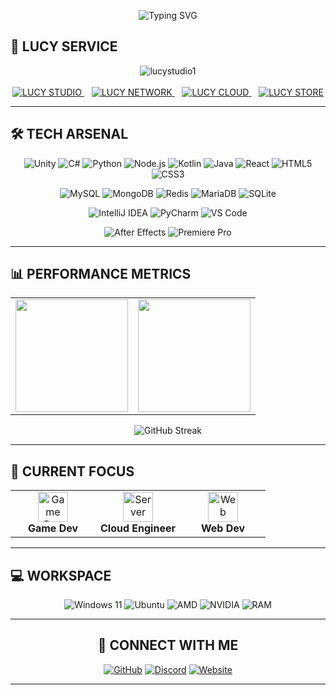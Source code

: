 <div align="center">
  
![Typing SVG](https://readme-typing-svg.demolab.com?font=Fira+Code&size=24&duration=3000&pause=1000&color=667EEA&center=true&vCenter=true&multiline=true&width=700&height=80&lines=HI+there!;I'm+Woojun+Choi+(happy704),+CEO+of+LUCY+STUDIO.)

</div>

## 🌙 **LUCY SERVICE**

<div align="center">



<img src="https://media.discordapp.net/attachments/1284835584732565608/1384872567940186163/banner.webp?ex=686e6095&is=686d0f15&hm=a09f0d46b41dadd6c5ec0f4ab755d9436336de1bb0e9bb92abc694af18a2c924&=&animated=true" alt="lucystudio1"/>
<br><br>
<a href="https://lucystudio.kr/">
<img src="https://img.shields.io/badge/🏢-LUCY_STUDIO-5865f2?style=for-the-badge&logoColor=white&labelColor=5865f2" alt="LUCY STUDIO"/>
</a>
&nbsp;&nbsp;
<a href="https://www.lucymc.kr/">
<img src="https://img.shields.io/badge/🎮-LUCY_NETWORK-57f287?style=for-the-badge&logoColor=white&labelColor=57f287" alt="LUCY NETWORK"/>
</a>
&nbsp;&nbsp;
<a href="https://cloud.lucystudio.kr/">
<img src="https://img.shields.io/badge/☁️-LUCY_CLOUD-ffd43b?style=for-the-badge&logoColor=white&labelColor=ffd43b" alt="LUCY CLOUD"/>
</a>
&nbsp;&nbsp;
<a href="https://store.lucystudio.kr/marketplace">
<img src="https://img.shields.io/badge/🛍️-LUCY_STORE-f38ba8?style=for-the-badge&logoColor=white&labelColor=f38ba8" alt="LUCY STORE"/>
</a>

</div>

---

## 🛠️ **TECH ARSENAL**
<div align="center">

![Unity](https://img.shields.io/badge/Unity-100000?style=for-the-badge&logo=unity&logoColor=white)
![C#](https://img.shields.io/badge/C%23-239120?style=for-the-badge&logo=c-sharp&logoColor=white)
![Python](https://img.shields.io/badge/Python-3776AB?style=for-the-badge&logo=python&logoColor=white)
![Node.js](https://img.shields.io/badge/Node.js-43853D?style=for-the-badge&logo=node.js&logoColor=white)
![Kotlin](https://img.shields.io/badge/Kotlin-0095D5?style=for-the-badge&logo=kotlin&logoColor=white)
![Java](https://img.shields.io/badge/Java-ED8B00?style=for-the-badge&logo=openjdk&logoColor=white)
![React](https://img.shields.io/badge/React-20232A?style=for-the-badge&logo=react&logoColor=61DAFB)
![HTML5](https://img.shields.io/badge/HTML5-E34F26?style=for-the-badge&logo=html5&logoColor=white)
![CSS3](https://img.shields.io/badge/CSS3-1572B6?style=for-the-badge&logo=css3&logoColor=white)

![MySQL](https://img.shields.io/badge/MySQL-00000F?style=for-the-badge&logo=mysql&logoColor=white)
![MongoDB](https://img.shields.io/badge/MongoDB-4EA94B?style=for-the-badge&logo=mongodb&logoColor=white)
![Redis](https://img.shields.io/badge/Redis-DC382D?style=for-the-badge&logo=redis&logoColor=white)
![MariaDB](https://img.shields.io/badge/MariaDB-003545?style=for-the-badge&logo=mariadb&logoColor=white)
![SQLite](https://img.shields.io/badge/SQLite-07405E?style=for-the-badge&logo=sqlite&logoColor=white)

![IntelliJ IDEA](https://img.shields.io/badge/IntelliJ_IDEA-000000?style=for-the-badge&logo=intellij-idea&logoColor=white)
![PyCharm](https://img.shields.io/badge/PyCharm-000000?style=for-the-badge&logo=pycharm&logoColor=white)
![VS Code](https://img.shields.io/badge/VISUAL_STUDIO_CODE-007ACC?style=for-the-badge&logo=visual-studio-code&logoColor=white)

![After Effects](https://img.shields.io/badge/Adobe%20After%20Effects-9999FF?style=for-the-badge&logo=Adobe%20After%20Effects&logoColor=white)
![Premiere Pro](https://img.shields.io/badge/Adobe%20Premiere%20Pro-9999FF?style=for-the-badge&logo=Adobe%20Premiere%20Pro&logoColor=white)

</div>

---

## 📊 **PERFORMANCE METRICS**

<div align="center">

<table>
<tr>
<td>
<img height="180em" src="https://github-readme-stats-chi-ten-31.vercel.app/api?username=happy704&show_icons=true&theme=tokyonight&rank_icon=github&hide_border=true&bg_color=0d1117&title_color=667eea&icon_color=764ba2&text_color=ffffff" />
</td>
<td>
<img height="180em" src="https://github-readme-stats-chi-ten-31.vercel.app/api/top-langs/?username=happy704&layout=compact&theme=tokyonight&hide_border=true&bg_color=0d1117&title_color=667eea&text_color=ffffff" />
</td>
</tr>
</table>

![GitHub Streak](https://github-readme-streak-stats.herokuapp.com/?user=happy704&theme=tokyonight&hide_border=true&background=0d1117&ring=667eea&fire=764ba2&currStreakLabel=667eea)

</div>

---

## 🎯 **CURRENT FOCUS**
<div align="center">
<table>
<tr>
<td align="center" width="33.33%">
<img src="https://cdn.jsdelivr.net/gh/devicons/devicon/icons/kotlin/kotlin-original.svg" width="48" height="48" alt="Game Dev"/>
<br><strong>Game Dev</strong>
</td>
<td align="center" width="33.33%">
<img src="https://img.icons8.com/color/48/000000/server.png" width="48" height="48" alt="Server"/>
<br><strong>Cloud Engineer</strong>
</td>
<td align="center" width="33.33%">
<img src="https://cdn.jsdelivr.net/gh/devicons/devicon/icons/react/react-original.svg" width="48" height="48" alt="Web"/>
<br><strong>Web Dev</strong>
</td>
</tr>
</table>
</div>

---

## 💻 **WORKSPACE**

<div align="center">

![Windows 11](https://img.shields.io/badge/Windows_11-0078D6?style=for-the-badge&logo=windows&logoColor=white)
![Ubuntu](https://img.shields.io/badge/Ubuntu-E95420?style=for-the-badge&logo=ubuntu&logoColor=white)
![AMD](https://img.shields.io/badge/AMD-Ryzen_5_7500F-ED1C24?style=for-the-badge&logo=amd&logoColor=white)
![NVIDIA](https://img.shields.io/badge/NVIDIA-RTX_4060-76B900?style=for-the-badge&logo=nvidia&logoColor=white)
![RAM](https://img.shields.io/badge/RAM-32GB-FF6B35?style=for-the-badge&logo=memory&logoColor=white)

</div>

---

<div align="center">

## 🌟 **CONNECT WITH ME**

[![GitHub](https://img.shields.io/badge/GitHub-100000?style=for-the-badge&logo=github&logoColor=white)](https://github.com/happy704)
[![Discord](https://img.shields.io/badge/Discord-5865F2?style=for-the-badge&logo=discord&logoColor=white)](https://discord.com/invite/qbKyfY5vcf)
[![Website](https://img.shields.io/badge/Website-667eea?style=for-the-badge&logo=About.me&logoColor=white)](https://happy704.xyz)

---

</div>

